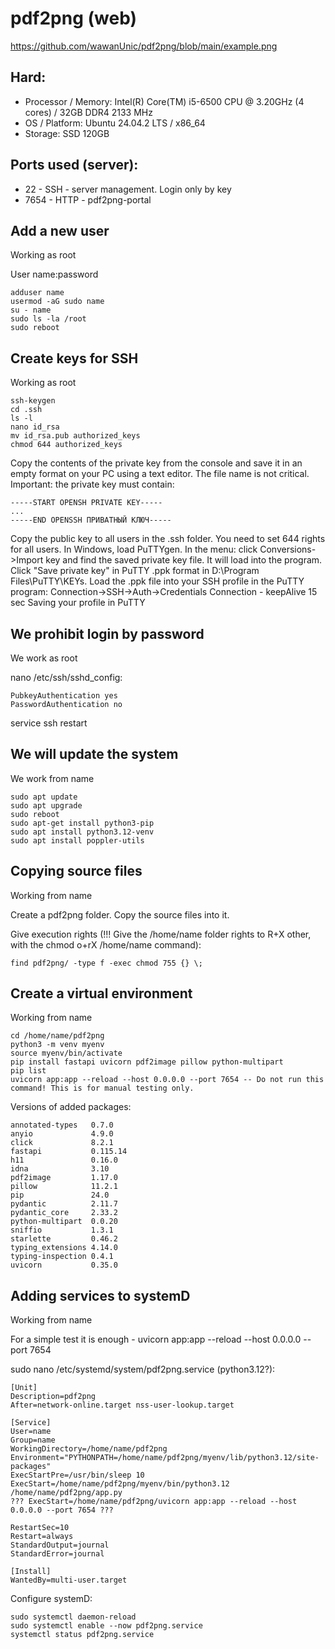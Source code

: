 # pdf2png (web)

https://github.com/wawanUnic/pdf2png/blob/main/example.png

## Hard:
- Processor / Memory: Intel(R) Core(TM) i5-6500 CPU @ 3.20GHz (4 cores) / 32GB DDR4 2133 MHz
- OS / Platform: Ubuntu 24.04.2 LTS / x86_64
- Storage: SSD 120GB

## Ports used (server):
- 22 - SSH - server management. Login only by key
- 7654 - HTTP - pdf2png-portal

## Add a new user
Working as root

User name:password
```
adduser name
usermod -aG sudo name
su - name
sudo ls -la /root
sudo reboot
```

## Create keys for SSH
Working as root

```
ssh-keygen
cd .ssh
ls -l
nano id_rsa
mv id_rsa.pub authorized_keys
chmod 644 authorized_keys
```
Copy the contents of the private key from the console and save it in an empty format on your PC using a text editor.
The file name is not critical. Important: the private key must contain:
```
-----START OPENSH PRIVATE KEY-----
...
-----END OPENSSH ПРИВАТНЫЙ КЛЮЧ-----
```
Copy the public key to all users in the .ssh folder.
You need to set 644 rights for all users.
In Windows, load PuTTYgen. In the menu: click Conversions->Import key and find the saved private key file.
It will load into the program. Click "Save private key" in PuTTY .ppk format in D:\Program Files\PuTTY\KEYs.
Load the .ppk file into your SSH profile in the PuTTY program: Connection->SSH->Auth->Credentials
Connection - keepAlive 15 sec
Saving your profile in PuTTY

## We prohibit login by password
We work as root

nano /etc/ssh/sshd_config:
```
PubkeyAuthentication yes
PasswordAuthentication no
```
service ssh restart

## We will update the system
We work from name
```
sudo apt update
sudo apt upgrade
sudo reboot
sudo apt-get install python3-pip
sudo apt install python3.12-venv
sudo apt install poppler-utils
```

## Copying source files
Working from name

Create a pdf2png folder. Copy the source files into it.

Give execution rights (!!! Give the /home/name folder rights to R+X other, with the chmod o+rX /home/name command):
```
find pdf2png/ -type f -exec chmod 755 {} \;
```

## Create a virtual environment
Working from name

```
cd /home/name/pdf2png
python3 -m venv myenv
source myenv/bin/activate
pip install fastapi uvicorn pdf2image pillow python-multipart
pip list
uvicorn app:app --reload --host 0.0.0.0 --port 7654 -- Do not run this command! This is for manual testing only.
```

Versions of added packages:
```
annotated-types   0.7.0
anyio             4.9.0
click             8.2.1
fastapi           0.115.14
h11               0.16.0
idna              3.10
pdf2image         1.17.0
pillow            11.2.1
pip               24.0
pydantic          2.11.7
pydantic_core     2.33.2
python-multipart  0.0.20
sniffio           1.3.1
starlette         0.46.2
typing_extensions 4.14.0
typing-inspection 0.4.1
uvicorn           0.35.0
```

## Adding services to systemD
Working from name

For a simple test it is enough - uvicorn app:app --reload --host 0.0.0.0 --port 7654

sudo nano /etc/systemd/system/pdf2png.service (python3.12?):
```
[Unit]
Description=pdf2png
After=network-online.target nss-user-lookup.target

[Service]
User=name
Group=name
WorkingDirectory=/home/name/pdf2png
Environment="PYTHONPATH=/home/name/pdf2png/myenv/lib/python3.12/site-packages"
ExecStartPre=/usr/bin/sleep 10
ExecStart=/home/name/pdf2png/myenv/bin/python3.12 /home/name/pdf2png/app.py
??? ExecStart=/home/name/pdf2png/uvicorn app:app --reload --host 0.0.0.0 --port 7654 ???

RestartSec=10
Restart=always
StandardOutput=journal
StandardError=journal

[Install]
WantedBy=multi-user.target
```

Configure systemD:
```
sudo systemctl daemon-reload
sudo systemctl enable --now pdf2png.service
systemctl status pdf2png.service
```
